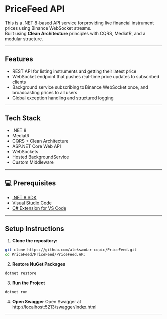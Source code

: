 # PriceFeed API

This is a .NET 8-based API service for providing live financial instrument prices using Binance WebSocket streams.  
Built using **Clean Architecture** principles with CQRS, MediatR, and a modular structure.

---

## Features

- REST API for listing instruments and getting their latest price
- WebSocket endpoint that pushes real-time price updates to subscribed clients
- Background service subscribing to Binance WebSocket once, and broadcasting prices to all users
- Global exception handling and structured logging

---

## Tech Stack

- .NET 8
- MediatR
- CQRS + Clean Architecture
- ASP.NET Core Web API
- WebSockets
- Hosted BackgroundService
- Custom Middleware

---

## 💻 Prerequisites

- [.NET 8 SDK](https://dotnet.microsoft.com/en-us/download/dotnet/8.0)
- [Visual Studio Code](https://code.visualstudio.com/)
- [C# Extension for VS Code](https://marketplace.visualstudio.com/items?itemName=ms-dotnettools.csharp)
---

## Setup Instructions

1. **Clone the repository:**

```bash
git clone https://github.com/aleksandar-copic/PriceFeed.git
cd PriceFeed/PriceFeed/PriceFeed.API
```

2. **Restore NuGet Packages**
```bash
dotnet restore
```

3. **Run the Project**
```bash
dotnet run
```

4. **Open Swagger**
Open Swagger at http://localhost:5213/swagger/index.html
---
